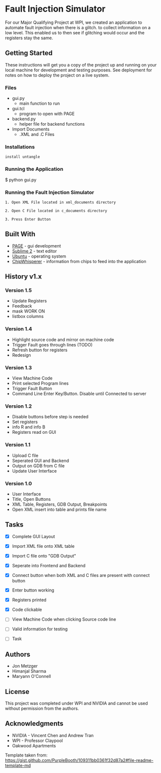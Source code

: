 # Fault Injection Simulator

For our Major Qualifying Project at WPI, we created an application to automate fault injection when there is a glitch. to collect information on a low level. This enabled us to then see if glitching would occur and the registers stay the same.

## Getting Started

These instructions will get you a copy of the project up and running on your local machine for development and testing purposes. See deployment for notes on how to deploy the project on a live system.

### Files
* gui.py
  * main function to run
* gui.tcl
  * program to open with PAGE
* backend.py
  * helper file for backend functions
* Import Documents
  * .XML and .C Files

### Installations

```
install untangle
```

### Running the Application

$ python gui.py

### Running the Fault Injection Simulator

```
1. Open XML File located in xml_documents directory
```
```
2. Open C File located in c_documents directory
```
```
3. Press Enter Button
```

## Built With

* [PAGE]() - gui development
* [Sublime 2]() - text editor
* [Ubuntu]() - operating system
* [ChipWhisperer]() - information from chips to feed into the application

## History v1.x

### Version 1.5
* Update Registers
* Feedback
* mask WORK ON
* listbox columns

### Version 1.4
* Highlight source code and mirror on machine code
* Trigger Fault goes through lines (TODO)
* Refresh button for registers
* Redesign

### Version 1.3
* View Machine Code
* Print selected Program lines
* Trigger Fault Button
* Command Line Enter Key/Button. Disable until Connected to server

### Version 1.2
* Disable buttons before step is needed
* Set registers
* info R and info B
* Registers read on GUI

### Version 1.1
* Upload C file
* Seperated GUI and Backend
* Output on GDB from C file
* Update User Interface

### Version 1.0
* User Interface
* Title, Open Buttons
* XML Table, Registers, GDB Output, Breakpoints
* Open XML insert into table and prints file name

## Tasks
- [x] Complete GUI Layout
- [x] Import XML file onto XML table
- [x] Import C file onto "GDB Output"
- [x] Seperate into Frontend and Backend
- [x] Connect button when both XML and C files are present with connect button
- [X] Enter button working
- [X] Registers printed
- [X] Code clickable
- [ ] View Machine Code when clicking Source code line
- [ ] Valid information for testing

- [ ] Task

## Authors

* Jon Metzger
* Himanjal Sharma
* Maryann O'Connell

## License

This project was completed under WPI and NVIDIA and cannot be used without permission from the authors.

## Acknowledgments

* NVIDIA - Vincent Chen and Andrew Tran
* WPI - Professor Claypool
* Oakwood Apartments

Template taken from: https://gist.github.com/PurpleBooth/109311bb0361f32d87a2#file-readme-template-md


